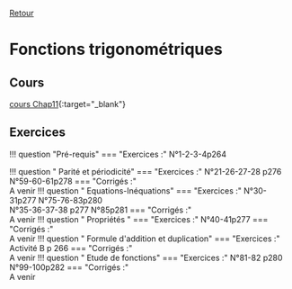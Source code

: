 [Retour](../../Chap.md)
# Fonctions trigonométriques

    
## Cours 
[cours Chap11](./Cours-Chap11.pdf){:target="_blank"}  

## Exercices
!!! question "Pré-requis"
    === "Exercices :" 
         N°1-2-3-4p264

!!! question " Parité et périodicité"
    === "Exercices :" 
         N°21-26-27-28 p276  
         N°59-60-61p278
    === "Corrigés :"  
        A venir
!!! question " Equations-Inéquations"
    === "Exercices :" 
         N°30-31p277
         N°75-76-83p280  
         N°35-36-37-38 p277
         N°85p281
    === "Corrigés :"  
        A venir
!!! question " Propriétés "
    === "Exercices :" 
         N°40-41p277
    === "Corrigés :"  
        A venir
!!! question " Formule d'addition et duplication"
    === "Exercices :" 
         Activité B p 266
    === "Corrigés :"  
        A venir
!!! question " Etude de fonctions"
    === "Exercices :" 
         N°81-82 p280  
         N°99-100p282
    === "Corrigés :"  
        A venir

